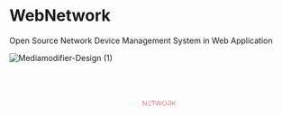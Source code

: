 # WebNetwork
Open Source Network Device Management System in Web Application

![Mediamodifier-Design (1)](https://github.com/AndreasTigasing/WebNetwork/assets/48347006/b443b3f9-8d07-4eee-887b-e5500d762cc3)
<?xml version="1.0" encoding="UTF-8" standalone="no" ?>
<!DOCTYPE svg PUBLIC "-//W3C//DTD SVG 1.1//EN" "http://www.w3.org/Graphics/SVG/1.1/DTD/svg11.dtd">
<svg xmlns="http://www.w3.org/2000/svg" xmlns:xlink="http://www.w3.org/1999/xlink" version="1.1" width="1080" height="250" viewBox="542 121.78 1080 250" xml:space="preserve">
<defs>
</defs>
<rect x="0" y="0" width="100%" height="100%" fill="transparent"></rect>
<g transform="matrix(1 0 0 1 540 125)" id="1618f6c0-03eb-4d35-b5f0-a16feddf0261"  >
<rect style="stroke: none; stroke-width: 1; stroke-dasharray: none; stroke-linecap: butt; stroke-dashoffset: 0; stroke-linejoin: miter; stroke-miterlimit: 4; fill: rgb(255,255,255); fill-rule: nonzero; opacity: 1; visibility: hidden;" vector-effect="non-scaling-stroke"  x="-540" y="-125" rx="0" ry="0" width="1080" height="250" />
</g>
<g transform="matrix(Infinity NaN NaN Infinity 0 0)" id="3d2e123b-2a99-4f95-b04a-f1e8a682dc20"  >
</g>
<g transform="matrix(0.12 0 0 0.12 1082 249.82)"  >
<g style="opacity: 1;"   >
		<g transform="matrix(1 0 0 1 -678.51 -26.88)" id="Layer_1"  >
<path style="stroke: none; stroke-width: 1; stroke-dasharray: none; stroke-linecap: butt; stroke-dashoffset: 0; stroke-linejoin: miter; stroke-miterlimit: 4; fill: rgb(242,242,242); fill-rule: nonzero; opacity: 1;" vector-effect="non-scaling-stroke"  transform=" translate(-384.01, -617.08)" d="M 341.21 687.08 L 329.01 687.08 L 281.61 547.08 L 293.61 547.08 L 335.61 671.48 L 379.01 547.08 L 389.81 547.08 L 432.81 671.88 L 475.21 547.08 L 486.40999999999997 547.08 L 439.01 687.08 L 426.81 687.08 L 384.21 563.48 L 341.21 687.08 Z" stroke-linecap="round" />
</g>
		<g transform="matrix(1 0 0 1 -501.22 -27.97)" id="Layer_1"  >
<path style="stroke: none; stroke-width: 1; stroke-dasharray: none; stroke-linecap: butt; stroke-dashoffset: 0; stroke-linejoin: miter; stroke-miterlimit: 4; fill: rgb(242,242,242); fill-rule: nonzero; opacity: 1;" vector-effect="non-scaling-stroke"  transform=" translate(-561.3, -615.99)" d="M 514.2 544.89 L 608.4000000000001 544.89 L 608.4000000000001 555.09 L 514.2 555.09 L 514.2 544.89 Z M 514.2 610.89 L 608.4000000000001 610.89 L 608.4000000000001 621.09 L 514.2 621.09 L 514.2 610.89 Z M 514.2 687.09 L 608.4000000000001 687.09 L 608.4000000000001 676.89 L 514.2 676.89 L 514.2 687.09 Z" stroke-linecap="round" />
</g>
		<g transform="matrix(1 0 0 1 -358.12 -26.87)" id="Layer_1"  >
<path style="stroke: none; stroke-width: 1; stroke-dasharray: none; stroke-linecap: butt; stroke-dashoffset: 0; stroke-linejoin: miter; stroke-miterlimit: 4; fill: rgb(242,242,242); fill-rule: nonzero; opacity: 1;" vector-effect="non-scaling-stroke"  transform=" translate(-704.4, -617.09)" d="M 647 547.09 L 705.8 547.09 C 736.1999999999999 547.09 754.4 559.89 754.4 582.89 C 754.4 599.29 745.1999999999999 610.09 731.6 614.89 C 750.8000000000001 618.6899999999999 761.8000000000001 630.6899999999999 761.8000000000001 649.89 C 761.8000000000001 673.6899999999999 744.6 687.09 709.8000000000001 687.09 L 647.0000000000001 687.09 L 647.0000000000001 677.2900000000001 L 709.8000000000001 677.2900000000001 C 736.0000000000001 677.2900000000001 750.2 668.69 750.2 649.09 C 750.2 629.49 736 620.89 709.8000000000001 620.89 L 647.0000000000001 620.89 L 647.0000000000001 611.29 L 705.4000000000001 611.29 C 729.0000000000001 611.29 742.8000000000001 602.0899999999999 742.8000000000001 584.0899999999999 C 742.8000000000001 566.0899999999999 729.0000000000001 556.8899999999999 705.4000000000001 556.8899999999999 L 647.0000000000001 556.8899999999999 L 647.0000000000001 547.0899999999999 Z" stroke-linecap="round" />
</g>
		<g transform="matrix(1 0 0 1 -208.72 -26.88)" id="Layer_1"  >
<path style="stroke: none; stroke-width: 1; stroke-dasharray: none; stroke-linecap: butt; stroke-dashoffset: 0; stroke-linejoin: miter; stroke-miterlimit: 4; fill: rgb(193,39,45); fill-rule: nonzero; opacity: 1;" vector-effect="non-scaling-stroke"  transform=" translate(-853.8, -617.08)" d="M 807.8 687.08 L 796.4 687.08 L 796.4 547.08 L 806 547.08 L 899.8 666.2800000000001 L 899.8 547.08 L 911.1999999999999 547.08 L 911.1999999999999 687.08 L 901.5999999999999 687.08 L 807.8 567.88 L 807.8 687.08 Z" stroke-linecap="round" />
</g>
		<g transform="matrix(1 0 0 1 -57.22 -27.97)" id="Layer_1"  >
<path style="stroke: none; stroke-width: 1; stroke-dasharray: none; stroke-linecap: butt; stroke-dashoffset: 0; stroke-linejoin: miter; stroke-miterlimit: 4; fill: rgb(193,39,45); fill-rule: nonzero; opacity: 1;" vector-effect="non-scaling-stroke"  transform=" translate(-1005.3, -615.99)" d="M 958.2 544.89 L 1052.4 544.89 L 1052.4 555.09 L 958.2 555.09 L 958.2 544.89 Z M 958.2 610.89 L 1052.4 610.89 L 1052.4 621.09 L 958.2 621.09 L 958.2 610.89 Z M 958.2 687.09 L 1052.4 687.09 L 1052.4 676.89 L 958.2 676.89 L 958.2 687.09 Z" stroke-linecap="round" />
</g>
		<g transform="matrix(1 0 0 1 61.08 -26.88)" id="Layer_1"  >
<path style="stroke: none; stroke-width: 1; stroke-dasharray: none; stroke-linecap: butt; stroke-dashoffset: 0; stroke-linejoin: miter; stroke-miterlimit: 4; fill: rgb(193,39,45); fill-rule: nonzero; opacity: 1;" vector-effect="non-scaling-stroke"  transform=" translate(-1123.6, -617.08)" d="M 1117.8 687.08 L 1117.8 557.28 L 1067.8 557.28 L 1067.8 547.0799999999999 L 1179.3999999999999 547.0799999999999 L 1179.3999999999999 557.28 L 1129.3999999999999 557.28 L 1129.3999999999999 687.0799999999999 L 1117.8 687.0799999999999 Z" stroke-linecap="round" />
</g>
		<g transform="matrix(1 0 0 1 226.08 -26.88)" id="Layer_1"  >
<path style="stroke: none; stroke-width: 1; stroke-dasharray: none; stroke-linecap: butt; stroke-dashoffset: 0; stroke-linejoin: miter; stroke-miterlimit: 4; fill: rgb(193,39,45); fill-rule: nonzero; opacity: 1;" vector-effect="non-scaling-stroke"  transform=" translate(-1288.6, -617.08)" d="M 1245.8 687.08 L 1233.6 687.08 L 1186.1999999999998 547.08 L 1198.1999999999998 547.08 L 1240.1999999999998 671.48 L 1283.6 547.08 L 1294.3999999999999 547.08 L 1337.3999999999999 671.88 L 1379.8 547.08 L 1391 547.08 L 1343.6 687.08 L 1331.3999999999999 687.08 L 1288.8 563.48 L 1245.8 687.08 Z" stroke-linecap="round" />
</g>
		<g transform="matrix(1 0 0 1 414.88 -26.88)" id="Layer_1"  >
<path style="stroke: none; stroke-width: 1; stroke-dasharray: none; stroke-linecap: butt; stroke-dashoffset: 0; stroke-linejoin: miter; stroke-miterlimit: 4; fill: rgb(193,39,45); fill-rule: nonzero; opacity: 1;" vector-effect="non-scaling-stroke"  transform=" translate(-1477.4, -617.08)" d="M 1404.4 617.08 C 1404.4 576.2800000000001 1435.6000000000001 546.08 1477.4 546.08 C 1519.2 546.08 1550.4 576.2800000000001 1550.4 617.08 C 1550.4 657.88 1519.2 688.08 1477.4 688.08 C 1435.6000000000001 688.08 1404.4 657.88 1404.4 617.08 Z M 1538.8000000000002 617.08 C 1538.8000000000002 582.2800000000001 1512.6000000000001 556.48 1477.4 556.48 C 1442.2 556.48 1416 582.28 1416 617.08 C 1416 651.8800000000001 1442.2 677.6800000000001 1477.4 677.6800000000001 C 1512.6000000000001 677.6800000000001 1538.8000000000002 651.8800000000001 1538.8000000000002 617.08 Z" stroke-linecap="round" />
</g>
		<g transform="matrix(1 0 0 1 576.48 -26.88)" id="Layer_1"  >
<path style="stroke: none; stroke-width: 1; stroke-dasharray: none; stroke-linecap: butt; stroke-dashoffset: 0; stroke-linejoin: miter; stroke-miterlimit: 4; fill: rgb(193,39,45); fill-rule: nonzero; opacity: 1;" vector-effect="non-scaling-stroke"  transform=" translate(-1639, -617.08)" d="M 1693.8 687.08 L 1680.8 687.08 L 1647.8 640.88 C 1643.8 641.28 1639.6 641.68 1635 641.68 L 1595.6 641.68 L 1595.6 687.0799999999999 L 1584.1999999999998 687.0799999999999 L 1584.1999999999998 631.68 L 1634.9999999999998 631.68 C 1664.1999999999998 631.68 1679.9999999999998 617.88 1679.9999999999998 594.4799999999999 C 1679.9999999999998 571.0799999999998 1664.1999999999998 557.2799999999999 1634.9999999999998 557.2799999999999 L 1584.1999999999998 557.2799999999999 L 1584.1999999999998 547.0799999999998 L 1634.9999999999998 547.0799999999998 C 1670.1999999999998 547.0799999999998 1691.5999999999997 564.6799999999998 1691.5999999999997 594.4799999999998 C 1691.5999999999997 616.6799999999998 1679.5999999999997 632.0799999999998 1658.9999999999998 638.2799999999997 L 1693.7999999999997 687.0799999999997 Z" stroke-linecap="round" />
</g>
		<g transform="matrix(1 0 0 1 722.57 -26.88)" id="Layer_1"  >
<path style="stroke: none; stroke-width: 1; stroke-dasharray: none; stroke-linecap: butt; stroke-dashoffset: 0; stroke-linejoin: miter; stroke-miterlimit: 4; fill: rgb(193,39,45); fill-rule: nonzero; opacity: 1;" vector-effect="non-scaling-stroke"  transform=" translate(-1785.09, -617.08)" d="M 1842.79 687.08 L 1828.79 687.08 L 1769.3899999999999 619.08 L 1738.79 650.2800000000001 L 1738.79 687.08 L 1727.3899999999999 687.08 L 1727.3899999999999 547.08 L 1738.79 547.08 L 1738.79 635.48 L 1824.79 547.08 L 1838.3899999999999 547.08 L 1777.1899999999998 610.6800000000001 L 1842.7899999999997 687.08 Z" stroke-linecap="round" />
</g>
</g>
</g>
</svg>
